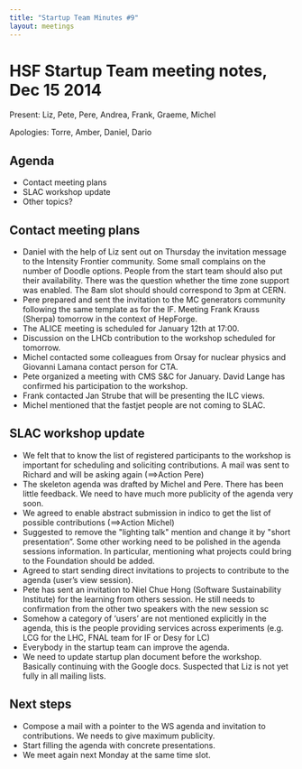 ```yaml
---
title: "Startup Team Minutes #9"
layout: meetings
---
```


# HSF Startup Team meeting notes, Dec 15 2014

Present: Liz, Pete, Pere, Andrea, Frank, Graeme, Michel

Apologies: Torre, Amber, Daniel, Dario

## Agenda

- Contact meeting plans
- SLAC workshop update
- Other topics?

## Contact meeting plans

- Daniel with the help of Liz sent out on Thursday the invitation message to the
  Intensity Frontier community. Some small complains on the number of Doodle
  options. People from the start team should also put their availability. There
  was the question whether the time zone support was enabled. The 8am slot
  should should correspond to 3pm at CERN.
- Pere prepared and sent the invitation to the MC generators community following
  the same template as for the IF. Meeting Frank Krauss (Sherpa) tomorrow in the
  context of HepForge.
- The ALICE meeting is scheduled for January 12th at 17:00.
- Discussion on the LHCb contribution to the workshop scheduled for tomorrow.
- Michel contacted some colleagues from Orsay for nuclear physics and Giovanni
  Lamana contact person for CTA.
- Pete organized a meeting with CMS S&C for January. David Lange has confirmed
  his participation to the workshop.
- Frank contacted Jan Strube that will be presenting the ILC views.
- Michel mentioned that the fastjet people are not coming to SLAC.

## SLAC workshop update

- We felt that to know the list of registered participants to the workshop is
  important for scheduling and soliciting contributions. A mail was sent to
  Richard and will be asking again (==>Action Pere)
- The skeleton agenda was drafted by Michel and Pere. There has been little
  feedback. We need to have much more publicity of the agenda very soon.
- We agreed to enable abstract submission in indico to get the list of possible
  contributions (==>Action Michel)
- Suggested to remove the "lighting talk" mention and change it by "short
  presentation”. Some other working need to be polished in the agenda sessions
  information. In particular, mentioning what projects could bring to the
  Foundation should be added.
- Agreed to start sending direct invitations to projects to contribute to the
  agenda (user’s view session).
- Pete has sent an invitation to Niel Chue Hong (Software Sustainability
  Institute) for the learning from others session. He still needs to
  confirmation from the other two speakers with the new session sc
- Somehow a category of ‘users’ are not mentioned explicitly in the agenda, this
  is the people providing services across experiments (e.g. LCG for the LHC,
  FNAL team for IF or Desy for LC)
- Everybody in the startup team can improve the agenda.
- We need to update startup plan document before the workshop. Basically
  continuing with the Google docs. Suspected that Liz is not yet fully in all
  mailing lists.

## Next steps

- Compose a mail with a pointer to the WS agenda and invitation to
  contributions. We needs to give maximum publicity.
- Start filling the agenda with concrete presentations.
- We meet again next Monday at the same time slot.
